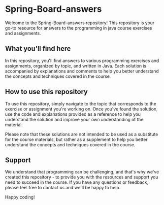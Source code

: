 # Spring-Board-answers

Welcome to the Spring-Board-answers repository! This repository is your go-to resource for answers to the programming in java course exercises and assignments.

## What you'll find here

In this repository, you'll find answers to various programming exercises and assignments, organized by topic, and written in Java. Each solution is accompanied by explanations and comments to help you better understand the concepts and techniques covered in the course.

## How to use this repository

To use this repository, simply navigate to the topic that corresponds to the exercise or assignment you're working on. Once you've found the solution, use the code and explanations provided as a reference to help you understand the solution and improve your own understanding of the material.

Please note that these solutions are not intended to be used as a substitute for the course materials, but rather as a supplement to help you better understand the concepts and techniques covered in the course.

## Support

We understand that programming can be challenging, and that's why we've created this repository - to provide you with the resources and support you need to succeed in the course. If you have any questions or feedback, please feel free to contact us and we'll be happy to help.

Happy coding!
